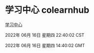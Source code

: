 # 学习中心 colearnhub
[学习中心](http://59.174.8.33:56308/colearnhub/)

2022年 06月 16日 星期四 22:40:02 CST

2022年 06月 16日 星期四 14:40:02 GMT
